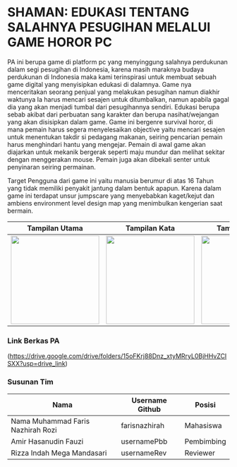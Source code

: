 # SHAMAN: EDUKASI TENTANG SALAHNYA PESUGIHAN MELALUI GAME HOROR PC

PA ini berupa game di platform pc yang menyinggung salahnya perdukunan dalam segi pesugihan di Indonesia, karena masih maraknya budaya perdukunan di Indonesia maka kami terinspirasi untuk membuat sebuah game digital yang menyisipkan edukasi di dalamnya. Game nya menceritakan seorang penjual yang melakukan pesugihan namun diakhir waktunya Ia harus mencari sesajen untuk ditumbalkan, namun apabila gagal dia yang akan menjadi tumbal dari pesugihannya sendiri. Edukasi berupa sebab akibat dari perbuatan sang karakter dan berupa nasihat/wejangan yang akan disisipkan dalam game. Game ini bergenre survival horor, di mana pemain harus segera menyelesaikan objective yaitu mencari sesajen untuk menentukan takdir si pedagang makanan, seiring pencarian pemain harus menghindari hantu yang mengejar. Pemain di awal game akan diajarkan untuk mekanik bergerak seperti maju mundur dan melihat sekitar dengan menggerakan mouse. Pemain juga akan dibekali senter untuk penyinaran seiring permainan.

Target Pengguna dari game ini yaitu manusia berumur di atas 16 Tahun yang tidak memiliki penyakit jantung dalam bentuk apapun. Karena dalam game ini terdapat unsur jumpscare yang menyebabkan kaget/kejut dan ambiens environment level design map yang menimbulkan kengerian saat bermain.

Tampilan Utama                              | Tampilan Kata                              | Tampilan Praktik
--------------------------------------------|--------------------------------------------|--------------------------------------------
<img src="screenshots/pic1.png" width="200">|<img src="screenshots/pic2.png" width="200">|<img src="screenshots/pic3.png" width="200">

### Link Berkas PA

(https://drive.google.com/drive/folders/15oFKrj88Dnz_xtyMRryL0BjHHvZCISXX?usp=drive_link)

### Susunan Tim

Nama            | Username Github | Posisi
----------------|-----------------|-----------
Nama Muhammad Faris Nazhirah Rozi | farisnazhirah    | Mahasiswa
Amir Hasanudin Fauzi | usernamePbb     | Pembimbing
Rizza Indah Mega Mandasari   | usernameRev     | Reviewer
